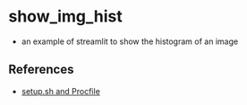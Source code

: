 # show_img_hist

- an example of streamlit to show the histogram of an image

## References

- [setup.sh and Procfile](https://gilberttanner.com/blog/deploying-your-streamlit-dashboard-with-heroku)